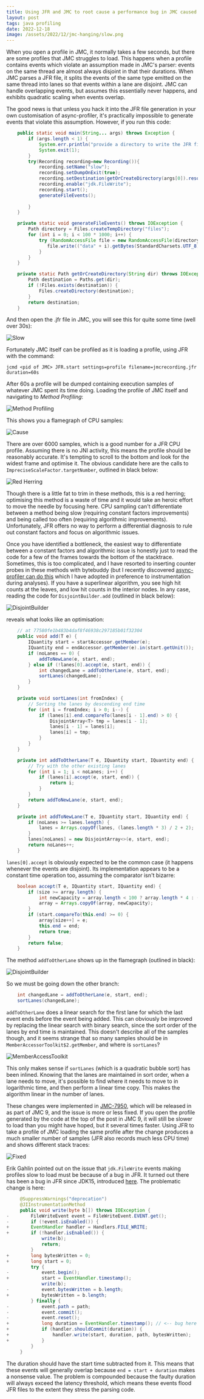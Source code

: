 ```yaml
---
title: Using JFR and JMC to root cause a performance bug in JMC caused by a typo in JFR
layout: post
tags: java profiling
date: 2022-12-18
image: /assets/2022/12/jmc-hanging/slow.png
---
```


When you open a profile in JMC, it normally takes a few seconds, but there are some profiles that JMC struggles to load.
This happens when a profile contains events which violate an assumption made in JMC's parser: events on the same thread are almost always disjoint in that their durations.
When JMC parses a JFR file, it splits the events of the same type emitted on the same thread into lanes so that events within a lane are disjoint.
JMC can handle overlapping events, but assumes this essentially never happens, and exhibits quadratic scaling when events overlap. 

The good news is that unless you hack it into the JFR file generation in your own customisation of async-profiler, it's practically impossible to generate events that violate this assumption.
However, if you run this code:

```java
    public static void main(String... args) throws Exception {
        if (args.length < 1) {
            System.err.println("provide a directory to write the JFR file to");
            System.exit(1);
        }
        try(Recording recording=new Recording()){
            recording.setName("slow");
            recording.setDumpOnExit(true);
            recording.setDestination(getOrCreateDirectory(args[0]).resolve("slow.jfr"));
            recording.enable("jdk.FileWrite");
            recording.start();
            generateFileEvents();
            
        }
    }

    private static void generateFileEvents() throws IOException {
        Path directory = Files.createTempDirectory("files");
        for (int i = 0; i < 100 * 1000; i++) {
            try (RandomAccessFile file = new RandomAccessFile(directory.resolve(i + "").toFile(), "rw")) {
               file.write(("data" + i).getBytes(StandardCharsets.UTF_8));
            }
        }
    }

    private static Path getOrCreateDirectory(String dir) throws IOException {
        Path destination = Paths.get(dir);
        if (!Files.exists(destination)) {
            Files.createDirectory(destination);
        }
        return destination;
    }
```

And then open the .jfr file in JMC, you will see this for quite some time (well over 30s):

![Slow](/assets/2022/12/jmc-hanging/slow.png)

Fortunately JMC itself can be profiled as it is loading a profile, using JFR with the command:

```
jcmd <pid of JMC> JFR.start settings=profile filename=jmcrecording.jfr duration=60s
```

After 60s a profile will be dumped containing execution samples of whatever JMC spent its time doing.
Loading the profile of JMC itself and navigating to _Method Profiling_:

![Method Profiling](/assets/2022/12/jmc-hanging/navigate.png)

This shows you a flamegraph of CPU samples:

![Cause](/assets/2022/12/jmc-hanging/before.png)

There are over 6000 samples, which is a good number for a JFR CPU profile.
Assuming there is no JNI activity, this means the profile should be reasonably accurate.
It's tempting to scroll to the bottom and look for the widest frame and optimise it.
The obvious candidate here are the calls to `ImpreciseScaleFactor.targetNumber`, outlined in black below:  

![Red Herring](/assets/2022/12/jmc-hanging/leaf.png)

Though there is a little fat to trim in these methods, this is a red herring; optimising this method is a waste of time and it would take an heroic effort to move the needle by focusing here.
CPU sampling can't differentiate between a method being slow (requiring constant factors improvements) and being called too often (requiring algorithmic improvements).
Unfortunately, JFR offers no way to perform a differential diagnosis to rule out constant factors and focus on algorithmic issues. 

Once you have identified a bottleneck, the easiest way to differentiate between a constant factors and algorithmic issue is honestly just to read the code for a few of the frames towards the bottom of the stacktrace.
Sometimes, this is too complicated, and I have resorted to inserting counter probes in these methods with bytebuddy (but I recently discovered [async-profiler can do this](https://github.com/jvm-profiling-tools/async-profiler#java-method-profiling) which I have adopted in preference to instrumentation during analyses).
If you have a superlinear algorithm, you see high hit counts at the leaves, and low hit counts in the interior nodes.
In any case, reading the code for `DisjointBuilder.add` (outlined in black below):

![DisjointBuilder](/assets/2022/12/jmc-hanging/circled.png)

reveals what looks like an optimisation:

```java
    // at 77580fe1b483b4daf8f46938c297185b01f32304
	public void add(T e) {
		IQuantity start = startAccessor.getMember(e);
		IQuantity end = endAccessor.getMember(e).in(start.getUnit());
		if (noLanes == 0) {
			addToNewLane(e, start, end);
		} else if (!lanes[0].accept(e, start, end)) {
			int changedLane = addToOtherLane(e, start, end);
			sortLanes(changedLane);
		}
	}

	private void sortLanes(int fromIndex) {
		// Sorting the lanes by descending end time
		for (int i = fromIndex; i > 0; i--) {
			if (lanes[i].end.compareTo(lanes[i - 1].end) > 0) {
				DisjointArray<T> tmp = lanes[i - 1];
				lanes[i - 1] = lanes[i];
				lanes[i] = tmp;
			}
		}
	}

	private int addToOtherLane(T e, IQuantity start, IQuantity end) {
		// Try with the other existing lanes
		for (int i = 1; i < noLanes; i++) {
			if (lanes[i].accept(e, start, end)) {
				return i;
			}
		}
		return addToNewLane(e, start, end);
	}

	private int addToNewLane(T e, IQuantity start, IQuantity end) {
		if (noLanes >= lanes.length) {
			lanes = Arrays.copyOf(lanes, (lanes.length * 3) / 2 + 2);
		}
		lanes[noLanes] = new DisjointArray<>(e, start, end);
		return noLanes++;
	}
```

`lanes[0].accept` is obviously expected to be the common case (it happens whenever the events are disjoint).
Its implementation appears to be a constant time operation too, assuming the comparator isn't bizarre:

```java
    boolean accept(T e, IQuantity start, IQuantity end) {
        if (size >= array.length) {
            int newCapacity = array.length < 100 ? array.length * 4 : (array.length * 3) / 2 + 1;
            array = Arrays.copyOf(array, newCapacity);
        }
        if (start.compareTo(this.end) >= 0) {
            array[size++] = e;
            this.end = end;
            return true;
        }
        return false;
    }
```

The method `addToOtherLane` shows up in the flamegraph (outlined in black):

![DisjointBuilder](/assets/2022/12/jmc-hanging/addToOtherLane.png)

So we must be going down the other branch:

```java
    int changedLane = addToOtherLane(e, start, end);
    sortLanes(changedLane);
```

`addToOtherLane` does a linear search for the first lane for which the last event ends before the event being added.
This can obviously be improved by replacing the linear search with binary search, since the sort order of the lanes by end time is maintained.
This doesn't describe all of the samples though, and it seems strange that so many samples should be in `MemberAccessorToolkit$2.getMember`, and where is `sortLanes`?

![MemberAccessToolkit](/assets/2022/12/jmc-hanging/getMember.png)

This only makes sense if `sortLanes` (which is a quadratic bubble sort) has been inlined.
Knowing that the lanes are maintained in sort order, when a lane needs to move, it's possible to find where it needs to move to in logarithmic time, and then perform a linear time copy.
This makes the algorithm linear in the number of lanes.

These changes were implemented in [JMC-7950](https://github.com/openjdk/jmc/pull/449), which will be released in as part of JMC 9, and the issue is more or less fixed.
If you open the profile generated by the code at the top of the post in JMC 9, it will still be slower to load than you might have hoped, but it several times faster.
Using JFR to take a profile of JMC loading the same profile after the change produces a much smaller number of samples (JFR also records much less CPU time) and shows different stack traces:

![Fixed](/assets/2022/12/jmc-hanging/after.png)

Erik Gahlin pointed out on the issue that `jdk.FileWrite` events making profiles slow to load must be because of a bug in JFR.
It turned out there has been a bug in JFR since JDK15, introduced [here](https://hg.openjdk.java.net/jdk/jdk/rev/dd0caf00b05c).
The problematic change is here:

```java
     @SuppressWarnings("deprecation")
     @JIInstrumentationMethod
     public void write(byte b[]) throws IOException {
-        FileWriteEvent event = FileWriteEvent.EVENT.get();
-        if (!event.isEnabled()) {
+        EventHandler handler = Handlers.FILE_WRITE;
+        if (!handler.isEnabled()) {
             write(b);
             return;
         }
+        long bytesWritten = 0;
+        long start = 0;
         try {
-            event.begin();
+            start = EventHandler.timestamp();
             write(b);
-            event.bytesWritten = b.length;
+            bytesWritten = b.length;
         } finally {
-            event.path = path;
-            event.commit();
-            event.reset();
+            long duration = EventHandler.timestamp(); // <-- bug here
+            if (handler.shouldCommit(duration)) {
+                handler.write(start, duration, path, bytesWritten);
+            }
         }
     }
```

The duration should have the start time subtracted from it. 
This means that these events will generally overlap because `end = start + duration` makes a nonsense value. 
The problem is compounded because the faulty duration will always exceed the latency threshold, which means these events flood JFR files to the extent they stress the parsing code.



